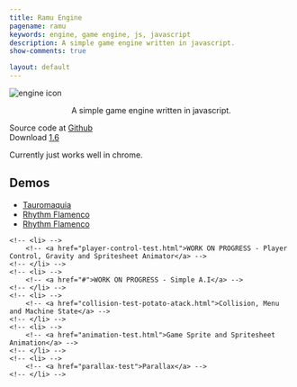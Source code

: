```yaml
---
title: Ramu Engine
pagename: ramu
keywords: engine, game engine, js, javascript
description: A simple game engine written in javascript.
show-comments: true

layout: default
---
```

![engine icon](https://camo.githubusercontent.com/1dc58b6bf552c9658f60acb29dc664bd8d38f971/68747470733a2f2f342e62702e626c6f6773706f742e636f6d2f2d387636466d7a7a6139466f2f576276435f524242522d492f41414141414141414866382f7450576c6569624c545a3079776278756f4f3767486d6a4a5f764175574b676251434c63424741732f73313630302f6c6f676f2e706e67)
<p align="center">A simple game engine written in javascript.</p>

Source code at [Github](https://github.com/HermesPasser/Ramu)   
Download [1.6](href="https://github.com/HermesPasser/Ramu/raw/master/Ramu.js)

Currently just works well in chrome.  
## Demos  
* [Tauromaquia](tauromaquia/)
* [Rhythm Flamenco](rhythmflamenco/)
* [Rhythm Flamenco](latomatina/)
<!-- <ul> -->
	<!-- <li> -->
		<!-- <a href="player-control-test.html">WORK ON PROGRESS - Player Control, Gravity and Spritesheet Animator</a> -->
	<!-- </li> -->
	<!-- <li> -->
		<!-- <a href="#">WORK ON PROGRESS - Simple A.I</a> -->
	<!-- </li> -->
	<!-- <li> -->
		<!-- <a href="collision-test-potato-atack.html">Collision, Menu and Machine State</a> -->
	<!-- </li> -->
	<!-- <li> -->
		<!-- <a href="animation-test.html">Game Sprite and Spritesheet Animation</a> -->
	<!-- </li> -->
	<!-- <li> -->
		<!-- <a href="parallax-test">Parallax</a> -->
	<!-- </li> -->
